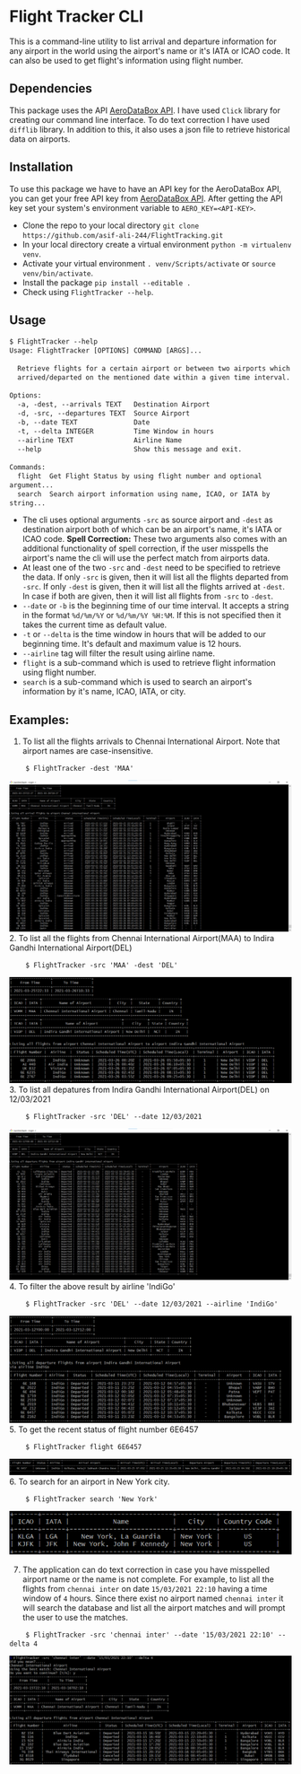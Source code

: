 # Flight Tracker CLI
This is a command-line utility to list arrival and departure information for any airport in the world using the airport's name or it's IATA or ICAO code. It can also be used to get flight's information using flight number.

## Dependencies
This package uses the API [AeroDataBox API](https://rapidapi.com/aerodatabox/api/aerodatabox/endpoints). I have used `Click` library for creating our command line interface. To do text correction I have used `difflib` library.  In addition to this, it also uses a json file to retrieve historical data on airports.

## Installation
To use this package we have to have an API key for the AeroDataBox API, you can get your free API key from [AeroDataBox API](https://rapidapi.com/aerodatabox/api/aerodatabox/endpoints). After getting the API key set your system's environment variable to `AERO_KEY=<API-KEY>`.
* Clone the repo to your local directory `git clone https://github.com/asif-ali-244/FlightTracking.git`
* In your local directory create a virtual environment `python -m virtualenv venv`.
* Activate your virtual environment `. venv/Scripts/activate` or `source venv/bin/activate`.
* Install the package `pip install --editable .`
* Check using `FlightTracker --help`.

## Usage
```
$ FlightTracker --help
Usage: FlightTracker [OPTIONS] COMMAND [ARGS]...

  Retrieve flights for a certain airport or between two airports which
  arrived/departed on the mentioned date within a given time interval.

Options:
  -a, -dest, --arrivals TEXT   Destination Airport
  -d, -src, --departures TEXT  Source Airport
  -b, --date TEXT              Date
  -t, --delta INTEGER          Time Window in hours
  --airline TEXT               Airline Name
  --help                       Show this message and exit.

Commands:
  flight  Get Flight Status by using flight number and optional argument...
  search  Search airport information using name, ICAO, or IATA by string...

```

* The cli uses optional arguments `-src` as source airport and `-dest` as destination airport both of which can be an airport's name, it's IATA or ICAO code. **Spell Correction:** These two arguments also comes with an additional functionality of spell correction, if the user misspells the airport's name the cli will use the perfect match from airports data.
* At least one of the two `-src` and `-dest` need to be specified to retrieve the data. If only `-src` is given, then it will list all the flights departed from `-src`. If only `-dest` is given, then it will list all the flights arrived at `-dest`. In case if both are given, then it will list all flights from `-src` to `-dest`.
* `--date` or `-b` is the beginning time of our time interval. It accepts a string in the format `%d/%m/%Y` or `%d/%m/%Y %H:%M`. If this is not specified then it takes the current time as default value.
* `-t` or `--delta` is the time window in hours that will be added to our beginning time. It's default and maximum value is 12 hours.
* `--airline` tag will filter the result using airline name. 
* `flight` is a sub-command which is used to retrieve flight information using flight number.
* `search` is a sub-command which is used to search an airport's information by it's name, ICAO, IATA, or city. 

## Examples:

1. To list all the flights arrivals to Chennai International Airport. Note that airport names are case-insensitive.
```
    $ FlightTracker -dest 'MAA'
```
![01](Screenshots/01.png)
2. To list all the flights from Chennai International Airport(MAA) to Indira Gandhi International Airport(DEL)
```
    $ FlightTracker -src 'MAA' -dest 'DEL'
```
![02](Screenshots/02.png)
3. To list all depatures from Indira Gandhi International Airport(DEL) on 12/03/2021 
```
    $ FlightTracker -src 'DEL' --date 12/03/2021
```
![03](Screenshots/03.png)
4. To filter the above result by airline 'IndiGo'
```
    $ FlightTracker -src 'DEL' --date 12/03/2021 --airline 'IndiGo'
```
![04](Screenshots/04.png)
5. To get the recent status of flight number 6E6457
```
    $ FlightTracker flight 6E6457
```
![05](Screenshots/05.png)
6. To search for an airport in New York city.
```
    $ FlightTracker search 'New York'
```
![06](Screenshots/06.png)

7. The application can do text correction in case you have misspelled airport name or the name is not complete. For example, to list all the flights from `chennai inter` on date `15/03/2021 22:10` having a time window of `4` hours. Since there exist no airport named `chennai inter` it will search the database and list all the airport matches and will prompt the user to use the matches.
```
    $ FlightTracker -src 'chennai inter' --date '15/03/2021 22:10' --delta 4
```
![07](Screenshots/07.png)